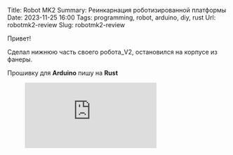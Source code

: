 Title: Robot MK2
Summary: Реинкарнация роботизированной платформы
Date: 2023-11-25 16:00
Tags: programming, robot, arduino, diy, rust
Url: robotmk2-review
Slug: robotmk2-review

Привет!

Сделал нижнюю часть своего робота_V2, остановился на корпусе из фанеры.

Прошивку для **Arduino** пишу на **Rust**

<figure class="video_container">
  <iframe src="https://www.youtube.com/embed/BEKuWu32sB8" frameborder="0" allowfullscreen="true"> </iframe>
</figure>
